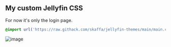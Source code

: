 ## My custom Jellyfin CSS

For now it's only the login page.  
```css
@import url('https://raw.githack.com/skaffa/jellyfin-themes/main/main.css');
```


![image](https://github.com/user-attachments/assets/9750e767-68fc-423a-ba18-e967a5342a42)
